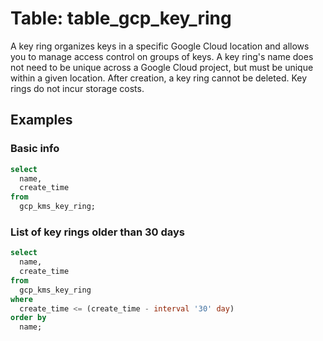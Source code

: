 # Table:  table_gcp_key_ring

A key ring organizes keys in a specific Google Cloud location and allows you to manage access control on groups of keys. A key ring's name does not need to be unique across a Google Cloud project, but must be unique within a given location. After creation, a key ring cannot be deleted. Key rings do not incur storage costs.

## Examples

### Basic info

```sql
select
  name,
  create_time
from
  gcp_kms_key_ring;
```


### List of key rings older than 30 days

```sql
select
  name,
  create_time
from
  gcp_kms_key_ring
where
  create_time <= (create_time - interval '30' day)
order by
  name;
```
